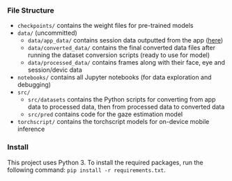 ### File Structure
* `checkpoints/` contains the weight files for pre-trained models
* `data/` (uncommitted)
    * `data/app_data/` contains session data outputted from the app ([here](https://github.com/jason-shang/GazeTrackApp))
    * `data/converted_data/` contains the final converted data files after running the dataset conversion scripts (ready to use for model)
    * `data/processed_data/` contains frames along with their face, eye and session/devic data
* `notebooks/` contains all Jupyter notebooks (for data exploration and debugging)
* `src/`
    * `src/datasets` contains the Python scripts for converting from app data to processed data, then from processed data to converted data
    * `src/pred` contains code for the gaze estimation model
* `torchscript/` contains the torchscript models for on-device mobile inference

### Install
This project uses Python 3. To install the required packages, run the following command: `pip install -r requirements.txt`. 